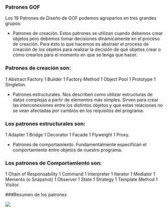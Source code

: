 ### Patrones GOF

Los 19 Patrones de Diseño de GOF podemos agruparlos  en tres grandes grupos:

* Patrones de creación. Estos patrones se utilizan cuando debemos crear objetos pero debemos tomar decisiones dinámicamente en el proceso de creación. Para ésto lo que hacemos es abstraer el proceso de creación de los objetos para realizar la decisión de qué objetos crear o cómo crearlos para el momento en que se tenga que hacer. 
### Patrones de creación son: 
1 Abstract Factory
1 Builder
1 Factory Method
1 Object Pool
1 Prototype
1 Singleton.
* Patrones estructurales. Nos describen como utilizar estructuras de datos complejas a partir de elementos más simples. Sirven para crear las interconexiones entre los distintos objetos y que estas relaciones no se vean afectadas por cambios en los requisitos del programa. 
### Los patrones estructurales son: 
1 Adapter
1 Bridge
1 Decorator
1 Facade
1 Flyweight
1 Proxy.
* Patrones de comportamiento. Fundamentalmente especifican el comportamiento entre objetos de nuestro programa. 
### Los patrones de Comportamiento son: 
1 Chain of Responsability
1 Command
1 Interpreter
1 Iterator
1 Mediator
1 Memento (o Snapshot)
1 Observer
1 State
1 Strategy
1 Template Method 
1 Visitor.


###Resumen de los patrones

![](http://www.gofpatterns.com/images/gofPatterns.jpg)
